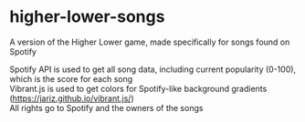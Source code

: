 # higher-lower-songs

A version of the Higher Lower game, made specifically for songs found on Spotify  

Spotify API is used to get all song data, including current popularity (0-100), which is the score for each song  
Vibrant.js is used to get colors for Spotify-like background gradients (https://jariz.github.io/vibrant.js/)  
All rights go to Spotify and the owners of the songs
